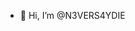 - 👋 Hi, I’m @N3VERS4YDIE

<!---
- 👀 I’m interested in ...
- 🌱 I’m currently learning Python
- 💞️ I’m looking to collaborate on ...
- 📫 How to reach me ...
--->

<!---
N3VERS4YDIE/N3VERS4YDIE is a ✨ special ✨ repository because its `README.md` (this file) appears on your GitHub profile.
You can click the Preview link to take a look at your changes.
--->
